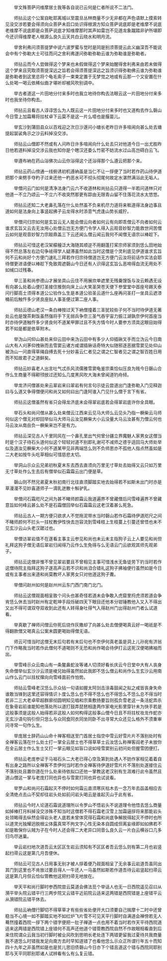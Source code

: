 <!-- { "loadSidebar": true } -->
　　举文殊菩萨问维摩居士我等各自说已云何是仁者所说不二法门。

　　师拈云这个公案自毗耶离城以至震旦丛林商量不少无非都在声色语默上摸索转见没交涉若要会得须向众菩萨未启口处识得根源方知众菩萨说底即是老维摩不说底老维摩不说底即是众菩萨说底才知维摩那时其声如雷岂不见道龙象蹴踏非驴所堪即今还识得维摩老人根源么良久云天共白云晓水和明月流。

　　举舍利弗问须菩提梦中说六波罗蜜与觉时是同是别须菩提云此义幽深吾不能说会中有个弥勒大士可往而问之舍利弗遂问弥勒弥勒云谁为弥勒谁是弥勒者。

　　师拈云而今人尝做得这个梦来也未假做得这个梦来始醒得舍利弗来由若未做得这个梦来且究取须菩提深远之旨若会得须菩提深远之旨须识得弥勒佛云谁为弥勒谁是弥勒者到这里总将个龟毛索子一束束定置于无梦觉之地或有云那一个又安置在什么处喝一喝云依稀似曲才堪听却被风吹别调中。

　　举古者道这一片田地分付来多时也我立地待你构去法眼云这一片田地分付来多时也我坐待你构去。

　　师拈云且看古人谆谆恁么为人既云这一片田地分付来多时也又道构去作么磬山今日雪上加霜蓦将拄杖卓下云莫不是这一片么噫也是揠苗儿。

　　举玄沙到蒲田县众以百戏迎之次日沙遂问小塘长老昨日许多喧闹向甚么处去塘提起袈裟角示之沙云料掉没交涉。

　　师拈云山僧即不然或有人问昨日许多喧闹向什么处去只对他道今日一出尤胜昨日他若道料掉没交涉云我也知你是个瞎汉还委么竹密不妨流水过山高岂碍白云飞。

　　举遵布衲在药山浴佛次山云你浴得这个还浴得那个么遵云把那个来。

　　师拈云药山傍通一线俯诱初机遵衲虽是当仁不让一拶便了当时若作药山待伊道把那个来劈手夺杓子过来还他一杓恶水可不彻头彻尾何故定水湛然满浴此无垢人。

　　举僧问云门如何是清净法身门云六不收道林和尚拈云只道得一半若问道林只对他道一不立乃颂云一不立六不收突然那更有踪由无限青山留不住落花流水太悠悠。

　　师拈云还知二大老鼻孔落在什么处然虽不负来机尽力道将来秪道得法身边事且道如何是法身向上事竖起拂子云龙得水时添意气虎逢山势长威狞。

　　举僧问归宗如何是玄旨云无人能会僧云向者如何云有向即乖僧云不向者如何云谁求玄旨又云去无汝用心处僧云岂无方便门令学人得入云观音妙智力能救世间苦僧云如何是观音妙智力宗敲鼎盖三下云还闻么僧云闻云我何不闻僧无语宗以棒趁下。

　　师拈云可惜这老汉架艨艟泛大海随其顺逆不用翻蓬打桨宗师家须到恁么田地始得不然总落左右边句争袪得学人疑滞虽然如此当时这僧是个灵利底见伊道谁求玄旨何不云和尚好个方便门速礼三拜若作归宗待僧道岂无方便门云汝将前话作实法会耶待僧更进语便以棒趁下免致周遮磬山今日还有人识得这玄旨么恶啼得血流无用处不如缄口过残春。

　　举三圣和尚参德山才展坐具山云住不用展炊单遮里无残羹馊饭与汝云赖遇无设有向甚么处着山便打圣接住推倒向床上山大笑圣哭苍天便下参堂堂中首座号踢天泰问行脚高士须得本道公公验作么生是本道公验圣云道什么座再问圣打一坐具云遮漆桶前后触忤多少贤良座拟人事圣便过第二座人事。

　　师拈云德山老汉一条白棒按过天下衲僧撞着三圣犹较些子何不当时待伊道无著处云也是馊茶剩饭虽然强将手下无弱兵争奈三圣气吞宇宙力振江湖孰奈伊何首座当时亦待伊道触忤多少贤良何不道某甲罪过且不失方情今时人要参方须具这眼目始得若不如是都是依草附木。

　　举沩山问仰山甚处来仰云田中来沩云田中有多少人仰插锹叉手而立沩云今日南山大有人刈茅仰拽锹而去雪窦云诸方咸谓插锹话奇特大似随邪逐恶据雪窦见处仰山被沩山一问直得草绳自缚去死十分妙喜云仁者见之谓之仁智者见之谓之智百姓日用而不知故君子之道鲜矣。

　　师拈云妙喜老人出言吐气忒杀风流儒雅雪窦龟鉴宗乘恰似压良为贱今日磬山合作么生商量不得颟顸放过还知么几度黑风吹大海未曾闻道钓舟倾。

　　举龙济问僧甚处来云翠岩来曰翠岩有何言句示徒云尝道出门逢弥勒入门见释迦曰与么道又争得僧便问和尚又如何曰出门逢阿谁入门见什么僧于言下有省。

　　师拈云这僧虽然有省只会得龙济底未会得翠岩底若会得翠岩底许你全具眼。

　　举石头和尚问僧从甚么处来僧云江西来云见马大师么云见头乃指一橛柴云马师何似这个僧无对却回举似马大师马云汝见橛柴大小云没量大马云汝甚有力僧云何也马云汝从南岳负一橛柴来岂不是有力。

　　师拈云深见古人千里同风在一个鼻孔里出气何曾分疆立界魔魅人家男女这僧当时是个汉子待石头道何似这个轻轻对道不别即礼谢可不减师之德乎适回马大师处举似及道汝见橛柴大小何不道某甲见非两端恁么则不负师恩亦不孤他人指点然虽如是二大老如按牛头吃草相似可惜慈悲太切。

　　举洞山示众云兄弟初秋夏末东去西去直须向万里无寸草处去始得又云只如万里无寸草处作么生去后有僧举似石霜霜云出门便是草。

　　磬山则不然兄弟夏末秋初南行北往直须脚踏实地去始得若不如斯未出门时亦是草漫漫不见妙喜道师子一滴乳迸散十斛驴乳。

　　举僧问石霜咫尺之间为甚不睹师颜霜云我道遍界不曾藏僧后问雪峰遍界不曾藏意旨如何峰云甚么处不是石霜僧回举似石霜霜云这老汉着甚么死急。

　　师拈云古人一期方便只欲求人不觉拖泥带水当时磬山若作石霜待伊道咫尺之间不睹师颜何不拦头一拄杖教伊性快去岂容流到雪峰枝上生枝蔓上引蔓还曾悟也未不见玄沙云山头老汉蹉过也。

　　举僧访翠岩值不在遂看主事主云参见和尚也未云未主指狗子云上人要见和尚但礼拜这狗子僧无语后翠岩归闻得乃云作么生免得与么无语云门云欲观其师先观弟子。

　　师拈云这僧非惟不曾见翠岩要且不曾相见主事可惜浅水无鱼徒劳下钓当时若作这僧待院主指拜这狗子遂高声云若不识和尚洎合错礼这狗子拂袖便行虽然如是今日或有主事者出来道和尚莫教坏人家男女只对他道这狗子聻。

　　举僧问赵州如何是赵州州云东门西门南门北门。

　　师拈云这僧觌面相呈致个问头也甚奇怪若道未会争敢入虎窟里捋虎须若道会争肯恁么休去当时赵州有定乾坤手段烁破四天下眼目还他本分钳锤教他入又入不得出又出不得可谓双夺双收到此还有人转得身吐得气入得赵州门出得赵州门者么试道看。

　　举真歇了禅师问僧云你死后烧作灰撒却了向甚么处去僧便喝真云好一喝祇是不得翻款僧又喝真云公案未圆更喝始得僧无语。

　　师云可惜当时这僧无末后句若有末后句也不奈伊何真老虽是洞上儿孙宛有济翁门下作略我当时若作此僧何不道喝则不无恐和尚作喝会待伊打云这死汉便喝拂袖而出。

　　举雪峰示众云南山有一条鳖鼻蛇汝等诸人切须好看长庆云今日堂中大有人丧身失命僧举似玄沙沙云须是棱兄始得虽然如此我即不恁么僧云和尚作么生玄沙云用南山作么云门以拄杖撺向向雪峰面前作怕势。

　　师拈云雪峰老汉恁么示众拈一句语如握太阿剑击涂毒鼓闻之拟之咸皆丧身失命谁敢当锋到这里还容得情识卜度么恁么也不得不恁么也不得恁么不恁么总不得当时若非二三大老卓荦超群廓彻圆明知见唱和宗乘敷扬要旨则孤负雪老这一条活蛇弄杀在象骨岩前谁能知他落处所以道打鼓弄琵琶相逢两作家电光影里穿针未为快手若是这般事须是这般人始得若非这般人如何构得这般事山僧今日且不将拄杖妆龙作蛇亦无玄沙语句钩引但只恁么与众同食同衣同坐同卧不出寻常大众还见么格外不须重审问寻常一句作么生。

　　举庞居士辞药山山命十禅客相送至门首居士指空中雪云好雪片片不落别处时有全禅客云落在什么处士打一掌全云居士也不得草草士云汝恁么称禅客阎老子未放你在全云居士作么生士又打一掌云眼见如盲口说如哑雪窦别云初问处但握雪团便打。

　　师拈云老庞参证于马祖石头二大老已得心空及第到处遇人不妨作家相见着着自有出身之路所以全禅客不柰伊何当时若作全禅客待伊道好雪片片不落别处遂接住云不落别处且置你道在什么处来待依拟口还他一掌教这老汉别有生涯难行此令虽然且道山僧这一掌与老庞打同也异也与雪窦打同也异也试说看。

　　举罗山和尚问石霜起灭不停时如何霜云直须寒灰枯木去一念万年去函盖相应去全清绝点去山不契却往岩头处如前问岩头喝云是谁起灭山于此有省。

　　师拈云今时人论道石霜说道理所以令罗山不悟岩头不说道理令他悟去恁么商量如掉棒打月料掉没交涉殊不知当时这僧若不得石霜老汉雪上加霜逼拶将来那能岩头处领略得去纵然会得岩头老人底若未曾体究得石霜和尚底争解脱得起灭不停时也所以道灵光独耀迥脱根尘体露真常不拘文字心性无染本自圆成但离妄缘即如如佛若不如是敢保你认贼为子在今时人还会得二大老异口同音么良久云一片白云横谷口几多归鸟尽迷巢。

　　举云岩扫地次道吾云太区区生岩云须知有不区区者吾云恁么则有第二月也岩竖起扫帚云这是第几月吾便休。

　　师拈云可见古人日用事无别才被人拶着便乃觌面相呈了无余事云岩道吾虽同出其门到这里也不肯放过要且得人一牛还人一马虽然如斯若作道吾待云岩竖起扫帚云这是第几月但云恰似管教他这把扫帚无地放在。

　　举天平和尚行脚时参西院尝云莫道会佛法觅个举话人也无一日西院遥见召曰从漪平举头院云错平行三两步院又云错平近前院云适来这两错是西院错是上座错平云从漪错院云错平休去。

　　师拈云衲僧行脚切不得草草才有些些省处便开大口须要自己揣摩十二时中还曾稳当不心境一如不脚踏实地不如红炉飞片雪不可见天平行脚时自满道会禅傍若无人蓦然撞着西院一拶下两个错字便把一肚子禅道一点也用不着当时若作天平待西院道适来这两错是西院错上座错何不高声还他道个错管教西院自然不作故眼相看直到后来住院谓众云我当初行脚时被业风吹到思明长老处连下两错更留我过夏待共我商量我不道恁么时错我发足向南方去时早知道错了也看他恁么示众正所谓行年五十而知四十九年之非虽然如是也是贫儿思旧债磬山今日亦下个错且道这个错与西院同耶别耶与天平同耶别耶诸人试辨看有么有么复云错。

